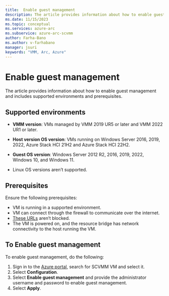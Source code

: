 ```yaml
---
title:  Enable guest management
description: The article provides information about how to enable guest management and includes supported environments and prerequisites. 
ms.date: 11/15/2023
ms.topic: conceptual
ms.services: azure-arc
ms.subservice: azure-arc-scvmm
author: Farha-Bano
ms.author: v-farhabano
manager: jsuri
keywords: "VMM, Arc, Azure"
---
```



# Enable guest management

The article provides information about how to enable guest management and includes supported environments and prerequisites.

## Supported environments

- **VMM version**: VMs managed by VMM 2019 UR5 or later and VMM 2022 UR1 or later.

- **Host version OS version**: VMs running on Windows Server 2016, 2019, 2022, Azure Stack HCI 21H2 and Azure Stack HCI 22H2.  

- **Guest OS version**: Windows Server 2012 R2, 2016, 2019, 2022, Windows 10, and Windows 11.

- Linux OS versions aren’t supported.

## Prerequisites

Ensure the following prerequisites:

- VM is running in a supported environment.
- VM can connect through the firewall to communicate over the internet.
- [These URLs](/azure/azure-arc/servers/network-requirements#urls) aren’t blocked.
- The VM is powered on, and the resource bridge has network connectivity to the host running the VM.

## To Enable guest management

To enable guest management, do the following:

1. Sign in to the [Azure portal](https://portal.azure.com/), search for SCVMM VM and select it.
2. Select **Configuration**.
3. Select **Enable guest management** and provide the administrator username and password to enable guest management.
4. Select **Apply**.